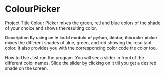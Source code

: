 # ColourPicker

Project Title
Colour Picker mixes the green, red and blue colors of the shade of your choice and shows the resulting color.

Description
By using an in-build module of python, tkinter, this color picker mixes the different shades of blue, green, and red showing the resultant color. It also provides you
with the corresponding color code the color too.

How to Use
Just run the program. You will see a slider in front of the different color names. Slide the slider by clicking on it till you get a desired shade on the screen.

